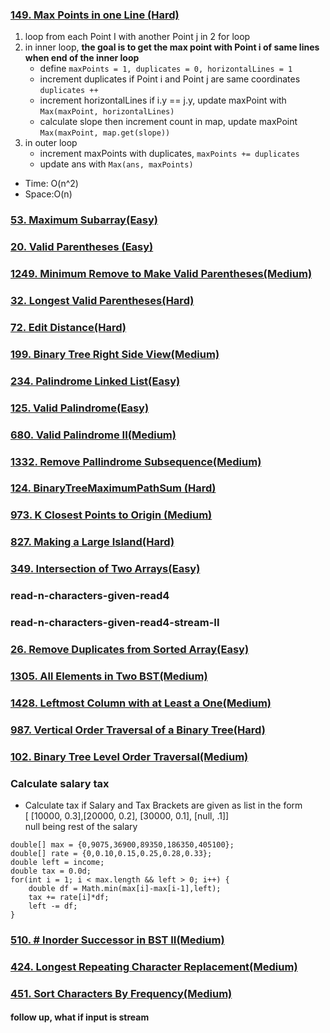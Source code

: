 ### [149. Max Points in one Line (Hard)](https://leetcode.com/problems/max-points-on-a-line/)
1. loop from each Point I with another Point j in 2 for loop
2. in inner loop, **the goal is to get the max point with Point i of same lines when end of the inner loop**
	- define `maxPoints = 1, duplicates = 0, horizontalLines = 1`
	- increment duplicates if Point i and Point j are same coordinates `duplicates ++`
	- increment horizontalLines if i.y == j.y, update maxPoint with `Max(maxPoint, horizontalLines)`
	- calculate slope then increment count in map, update maxPoint `Max(maxPoint, map.get(slope))`
3. in outer loop
	- increment maxPoints with duplicates, `maxPoints += duplicates`
	- update ans with `Max(ans, maxPoints)`
- Time: O(n^2)
- Space:O(n)
### [53. Maximum Subarray(Easy)](https://leetcode.com/problems/maximum-subarray/)
### [20. Valid Parentheses (Easy)](https://leetcode.com/problems/valid-parentheses/)
### [1249. Minimum Remove to Make Valid Parentheses(Medium)](https://leetcode.com/problems/minimum-remove-to-make-valid-parentheses/)
### [32. Longest Valid Parentheses(Hard)](https://leetcode.com/problems/longest-valid-parentheses/)
### [72. Edit Distance(Hard)](https://leetcode.com/problems/edit-distance/)
### [199. Binary Tree Right Side View(Medium)](https://leetcode.com/problems/binary-tree-right-side-view/)
### [234. Palindrome Linked List(Easy)](https://leetcode.com/problems/palindrome-linked-list/)
### [125. Valid Palindrome(Easy)](https://leetcode.com/problems/valid-palindrome/)
### [680. Valid Palindrome II(Medium)](https://leetcode.com/problems/valid-palindrome-ii/)
### [1332. Remove Pallindrome Subsequence(Medium)](https://leetcode.com/problems/remove-palindromic-subsequences/)
### [124. BinaryTreeMaximumPathSum (Hard)](https://leetcode.com/problems/binary-tree-maximum-path-sum/)
### [973. K Closest Points to Origin (Medium)](https://leetcode.com/problems/k-closest-points-to-origin/)
### [827. Making a Large Island(Hard)](https://leetcode.com/problems/making-a-large-island/)
### [349. Intersection of Two Arrays(Easy)](https://leetcode.com/problems/intersection-of-two-arrays/)
### read-n-characters-given-read4
### read-n-characters-given-read4-stream-II
### [26. Remove Duplicates from Sorted Array(Easy)](https://leetcode.com/problems/remove-duplicates-from-sorted-array/)
### [1305. All Elements in Two BST(Medium)](https://leetcode.com/problems/all-elements-in-two-binary-search-trees/)
### [1428. Leftmost Column with at Least a One(Medium)](https://www.cnblogs.com/cnoodle/p/12759214.html)
### [987. Vertical Order Traversal of a Binary Tree(Hard)](https://leetcode.com/problems/vertical-order-traversal-of-a-binary-tree/)
### [102. Binary Tree Level Order Traversal(Medium)](https://leetcode.com/problems/binary-tree-level-order-traversal/)
### Calculate salary tax
-  Calculate tax if Salary and Tax Brackets are given as list in the form  
   [ [10000, 0.3],[20000, 0.2], [30000, 0.1], [null, .1]]  
   null being rest of the salary  
```
double[] max = {0,9075,36900,89350,186350,405100};
double[] rate = {0,0.10,0.15,0.25,0.28,0.33};
double left = income;
double tax = 0.0d;
for(int i = 1; i < max.length && left > 0; i++) {
    double df = Math.min(max[i]-max[i-1],left);
    tax += rate[i]*df;
    left -= df;
}
```
### [510. # Inorder Successor in BST II(Medium)](https://junhaow.com/lc/problems/tree/bst/510_inorder-successor-in-bst-ii.html/)
### [424. Longest Repeating Character Replacement(Medium)](https://leetcode.com/problems/longest-repeating-character-replacement/)
### [451. Sort Characters By Frequency(Medium)](https://leetcode.com/problems/sort-characters-by-frequency/) 
#### follow up, what if input is stream


<!--stackedit_data:
eyJoaXN0b3J5IjpbNzg3ODUxNTQsNTcwODgzNTQ4LDg4NzIxOT
Q3MCwtMjA0MjcyNDYxNSwzNzczNzg1MDUsNjc1MTYzNjFdfQ==

-->